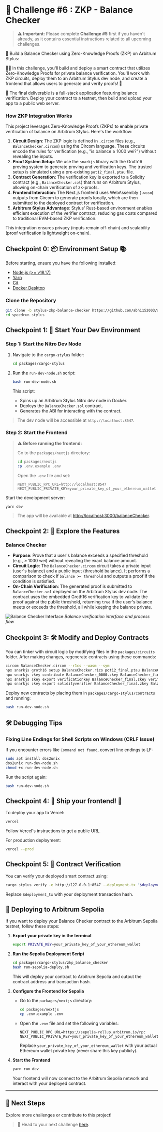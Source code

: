 # 🚩 Challenge #6 : ZKP - Balance Checker

> ⚠️ **Important:** Please complete **Challenge #5** first if you haven't already, as it contains essential instructions related to all upcoming challenges.

🎫 Build a Balance Checker using Zero-Knowledge Proofs (ZKP) on Arbitrum Stylus:

👷‍♀️ In this challenge, you'll build and deploy a smart contract that utilizes Zero-Knowledge Proofs for private balance verification. You'll work with ZKP circuits, deploy them to an Arbitrum Stylus dev node, and create a frontend that allows users to generate and verify proofs! 🚀

🌟 The final deliverable is a full-stack application featuring balance verification. Deploy your contract to a testnet, then build and upload your app to a public web server.

### How ZKP Integration Works
This project leverages Zero-Knowledge Proofs (ZKPs) to enable private verification of balance on Arbitrum Stylus. Here's the workflow:

1. **Circuit Design**: The ZKP logic is defined in `.circom` files (e.g., `BalanceChecker.circom`) using the Circom language. These circuits encode the rules for verification (e.g., "is balance ≥ 1000 wei?") without revealing the inputs.
2. **Proof System Setup**: We use the `snarkjs` library with the Groth16 proving system to generate proving and verification keys. The trusted setup is simulated using a pre-existing `pot12_final.ptau` file.
3. **Contract Generation**: The verification key is exported to a Solidity contract (e.g., `BalanceChecker.sol`) that runs on Arbitrum Stylus, allowing on-chain verification of zk-proofs.
4. **Frontend Interaction**: The Next.js frontend uses WebAssembly (`.wasm`) outputs from Circom to generate proofs locally, which are then submitted to the deployed contract for verification.
5. **Arbitrum Stylus Advantage**: Stylus' Rust-based environment enables efficient execution of the verifier contract, reducing gas costs compared to traditional EVM-based ZKP verification.

This integration ensures privacy (inputs remain off-chain) and scalability (proof verification is lightweight on-chain).

## Checkpoint 0: 📦 Environment Setup 📚

Before starting, ensure you have the following installed:

- [Node.js (>= v18.17)](https://nodejs.org/en/download/)
- [Yarn](https://classic.yarnpkg.com/en/docs/install/)
- [Git](https://git-scm.com/downloads)
- [Docker Desktop](https://www.docker.com/products/docker-desktop)

### Clone the Repository

```bash
git clone -b stylus-zkp-balance-checker https://github.com/abhi152003/speedrun_stylus.git
cd speedrun_stylus
```

## Checkpoint 1: 🚀 Start Your Dev Environment

### Step 1: Start the Nitro Dev Node

1. Navigate to the `cargo-stylus` folder:
   ```bash
   cd packages/cargo-stylus
   ```

2. Run the `run-dev-node.sh` script:
   ```bash
   bash run-dev-node.sh
   ```
   This script:
   - Spins up an Arbitrum Stylus Nitro dev node in Docker.
   - Deploys the `BalanceChecker.sol` contract.
   - Generates the ABI for interacting with the contract.

> The dev node will be accessible at `http://localhost:8547`.

### Step 2: Start the Frontend

> ⚠️ **Before running the frontend:**
> 
>    Go to the `packages/nextjs` directory:
>    ```bash
>    cd packages/nextjs
>    cp .env.example .env
>    ```
>    Open the `.env` file and set:
>    ```env
>    NEXT_PUBLIC_RPC_URL=http://localhost:8547
>    NEXT_PUBLIC_PRIVATE_KEY=your_private_key_of_your_ethereum_wallet
>    ```

Start the development server:
   ```bash
   yarn dev
   ```

> The app will be available at [http://localhost:3000/balanceChecker](http://localhost:3000/balanceChecker).

## Checkpoint 2: 💫 Explore the Features

### Balance Checker

- **Purpose**: Prove that a user's balance exceeds a specified threshold (e.g., ≥ 1000 wei) without revealing the exact balance amount.
- **Circuit Logic**: The `BalanceChecker.circom` circuit takes a private input (user's balance) and a public input (threshold balance). It performs a comparison to check if `balance >= threshold` and outputs a proof if the condition is satisfied.
- **On-Chain Verification**: The generated proof is submitted to `BalanceChecker.sol` deployed on the Arbitrum Stylus dev node. The contract uses the embedded Groth16 verification key to validate the proof against the public threshold, returning `true` if the user's balance meets or exceeds the threshold, all while keeping the balance private.

![Balance Checker Interface](https://github.com/user-attachments/assets/a67edf35-119d-4766-874d-9f92e36c7150)
*Balance verification interface and process flow*

## Checkpoint 3: 🛠 Modify and Deploy Contracts

You can tinker with circuit logic by modifying files in the `packages/circuits` folder. After making changes, regenerate contracts using these commands:

```bash
circom BalanceChecker.circom --r1cs --wasm --sym
npx snarkjs groth16 setup BalanceChecker.r1cs pot12_final.ptau BalanceChecker_0000.zkey
npx snarkjs zkey contribute BalanceChecker_0000.zkey BalanceChecker_final.zkey --name="Contributor" -v
npx snarkjs zkey export verificationkey BalanceChecker_final.zkey verification_key.json
npx snarkjs zkey export solidityverifier BalanceChecker_final.zkey BalanceChecker.sol
```

Deploy new contracts by placing them in `packages/cargo-stylus/contracts` and running:

```bash
bash run-dev-node.sh
```

## 🛠️ Debugging Tips

### Fixing Line Endings for Shell Scripts on Windows (CRLF Issue)

If you encounter errors like `Command not found`, convert line endings to LF:

```bash
sudo apt install dos2unix
dos2unix run-dev-node.sh
chmod +x run-dev-node.sh
```

Run the script again:
```bash
bash run-dev-node.sh
```

## Checkpoint 4: 🚢 Ship your frontend! 🚁

To deploy your app to Vercel:

```bash
vercel
```

Follow Vercel's instructions to get a public URL.

For production deployment:
```bash
vercel --prod
```

## Checkpoint 5: 📜 Contract Verification

You can verify your deployed smart contract using:

```bash
cargo stylus verify -e http://127.0.0.1:8547 --deployment-tx "$deployment_tx"
```

Replace `$deployment_tx` with your deployment transaction hash.

## 🚀 Deploying to Arbitrum Sepolia

If you want to deploy your Balance Checker contract to the Arbitrum Sepolia testnet, follow these steps:

1. **Export your private key in the terminal**
   ```bash
   export PRIVATE_KEY=your_private_key_of_your_ethereum_wallet
   ```

2. **Run the Sepolia Deployment Script**
   ```bash
   cd packages/cargo-stylus/zkp_balance_checker
   bash run-sepolia-deploy.sh
   ```
   This will deploy your contract to Arbitrum Sepolia and output the contract address and transaction hash.

3. **Configure the Frontend for Sepolia**
   - Go to the `packages/nextjs` directory:
     ```bash
     cd packages/nextjs
     cp .env.example .env
     ```
   - Open the `.env` file and set the following variables:
     ```env
     NEXT_PUBLIC_RPC_URL=https://sepolia-rollup.arbitrum.io/rpc
     NEXT_PUBLIC_PRIVATE_KEY=your_private_key_of_your_ethereum_wallet
     ```
     Replace `your_private_key_of_your_ethereum_wallet` with your actual Ethereum wallet private key (never share this key publicly).

4. **Start the Frontend**
   ```bash
   yarn run dev
   ```
   Your frontend will now connect to the Arbitrum Sepolia network and interact with your deployed contract.

---

## 🏁 Next Steps

Explore more challenges or contribute to this project!

> 🏃 Head to your next challenge [here](https://speedrunstylus.com/challenge/zkp-password).
